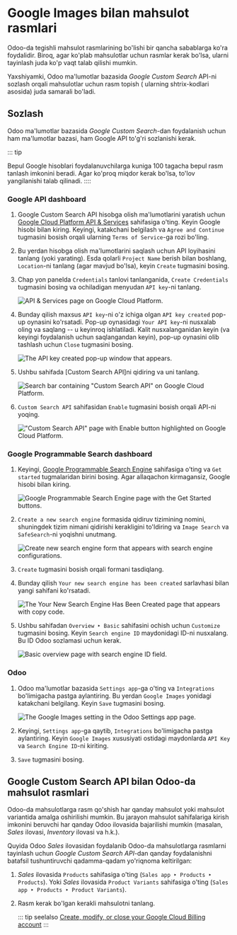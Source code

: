 # Google Images bilan mahsulot rasmlari

Odoo-da tegishli mahsulot rasmlarining bo'lishi bir qancha sabablarga ko'ra foydalidir. Biroq, agar ko'plab mahsulotlar
uchun rasmlar kerak bo'lsa, ularni tayinlash juda ko'p vaqt talab qilishi mumkin.

Yaxshiyamki, Odoo ma'lumotlar bazasida *Google Custom Search* API-ni sozlash orqali mahsulotlar uchun rasm topish (
ularning shtrix-kodlari asosida) juda samarali bo'ladi.

## Sozlash

Odoo ma'lumotlar bazasida *Google Custom Search*-dan foydalanish uchun ham ma'lumotlar bazasi, ham Google API to'g'ri
sozlanishi kerak.

::: tip

Bepul Google hisoblari foydalanuvchilarga kuniga 100 tagacha bepul rasm tanlash imkonini beradi. Agar ko'proq miqdor
kerak bo'lsa, to'lov yangilanishi talab qilinadi.
::::

### Google API dashboard

1. Google Custom Search API hisobga olish ma'lumotlarini yaratish
   uchun [Google Cloud Platform API & Services](https://console.developers.google.com/) sahifasiga o'ting. Keyin Google
   hisobi bilan kiring. Keyingi, katakchani belgilash va `Agree and Continue` tugmasini bosish orqali ularning
   `Terms of Service`-ga rozi bo'ling.

2. Bu yerdan hisobga olish ma'lumotlarini saqlash uchun API loyihasini tanlang (yoki yarating). Esda qolarli
   `Project Name` berish bilan boshlang, `Location`-ni tanlang (agar mavjud bo'lsa), keyin `Create` tugmasini bosing.

3. Chap yon panelda `Credentials` tanlovi tanlanganida, `Create Credentials` tugmasini bosing va ochiladigan menyudan
   `API key`-ni tanlang.

   ![API & Services page on Google Cloud Platform.](product_images/credentials-api-key.png)

4. Bunday qilish maxsus `API key`-ni o'z ichiga olgan `API key created` pop-up oynasini ko'rsatadi. Pop-up oynasidagi
   `Your API key`-ni nusxalab oling va saqlang -- u keyinroq ishlatiladi. Kalit nusxalanganidan keyin (va keyingi
   foydalanish uchun saqlangandan keyin), pop-up oynasini olib tashlash uchun `Close` tugmasini bosing.

   ![The API key created pop-up window that appears.](product_images/api-key-pop-up.png)

5. Ushbu sahifada [Custom Search API]ni qidiring va uni tanlang.

   ![Search bar containing \"Custom Search API\" on Google Cloud Platform.](product_images/custom-search-api-search-bar.png)

6. `Custom Search API` sahifasidan `Enable` tugmasini bosish orqali API-ni yoqing.

   ![\"Custom Search API\" page with Enable button highlighted on Google Cloud Platform.](product_images/gcp-custom-search-api-page.png)

### Google Programmable Search dashboard

1. Keyingi, [Google Programmable Search Engine](https://programmablesearchengine.google.com/) sahifasiga o'ting va
   `Get started` tugmalaridan birini bosing. Agar allaqachon kirmagansiz, Google hisobi bilan kiring.

   ![Google Programmable Search Engine page with the Get Started buttons.](product_images/google-pse-get-started.png)

2. `Create a new search engine` formasida qidiruv tizimining nomini, shuningdek tizim nimani qidirishi kerakligini
   to'ldiring va `Image Search` va `SafeSearch`-ni yoqishni unutmang.

   ![Create new search engine form that appears with search engine configurations.](product_images/create-new-search.png)

3. `Create` tugmasini bosish orqali formani tasdiqlang.

4. Bunday qilish `Your new search engine has been created` sarlavhasi bilan yangi sahifani ko'rsatadi.

   ![The Your New Search Engine Has Been Created page that appears with copy code.](product_images/new-search-engine-has-been-created.png)

5. Ushbu sahifadan `Overview ‣ Basic` sahifasini ochish uchun `Customize` tugmasini bosing. Keyin `Search engine ID`
   maydonidagi ID-ni nusxalang. Bu ID Odoo sozlamasi uchun kerak.

   ![Basic overview page with search engine ID field.](product_images/basic-overview-search-engine-id.png)

### Odoo

1. Odoo ma'lumotlar bazasida `Settings app`-ga o'ting va `Integrations` bo'limigacha pastga aylantiring. Bu yerdan
   `Google Images` yonidagi katakchani belgilang. Keyin `Save` tugmasini bosing.

   ![The Google Images setting in the Odoo Settings app page.](product_images/google-images-setting.png)

2. Keyingi, `Settings app`-ga qaytib, `Integrations` bo'limigacha pastga aylantiring. Keyin `Google Images` xususiyati
   ostidagi maydonlarda `API Key` va `Search Engine ID`-ni kiriting.

3. `Save` tugmasini bosing.

## Google Custom Search API bilan Odoo-da mahsulot rasmlari

Odoo-da mahsulotlarga rasm qo'shish har qanday mahsulot yoki mahsulot variantida amalga oshirilishi mumkin. Bu jarayon
mahsulot sahifalariga kirish imkonini beruvchi har qanday Odoo ilovasida bajarilishi mumkin (masalan, *Sales* ilovasi,
*Inventory* ilovasi va h.k.).

Quyida Odoo *Sales* ilovasidan foydalanib Odoo-da mahsulotlarga rasmlarni tayinlash uchun *Google Custom Search API*-dan
qanday foydalanishni batafsil tushuntiruvchi qadamma-qadam yo'riqnoma keltirilgan:

1. *Sales* ilovasida `Products` sahifasiga o'ting (`Sales app ‣ Products ‣ Products`). Yoki *Sales* ilovasida
   `Product Variants` sahifasiga o'ting (`Sales app ‣ Products ‣ Product Variants`).

2. Rasm kerak bo'lgan kerakli mahsulotni tanlang.

   ::: tip
   seelalso
   [Create, modify, or close your Google Cloud Billing account](https://cloud.google.com/billing/docs/how-to/manage-billing-account)
   :::